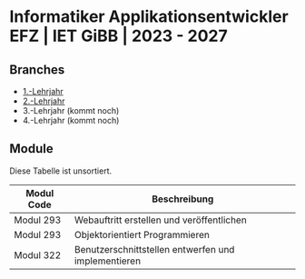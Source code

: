# Informatiker Applikationsentwickler EFZ | IET GiBB | 2023 - 2027

## Branches
* [1.-Lehrjahr](https://github.com/ly-schneider/iet-gibb/tree/1.-Lehrjahr)
* [2.-Lehrjahr](https://github.com/ly-schneider/iet-gibb/tree/2.-Lehrjahr)
* 3.-Lehrjahr (kommt noch)
* 4.-Lehrjahr (kommt noch)

## Module
Diese Tabelle ist unsortiert.

| Modul Code | Beschreibung                                            |
|-------------|--------------------------------------------------------|
| Modul 293   | Webauftritt erstellen und veröffentlichen              |
| Modul 293   | Objektorientiert Programmieren                         |
| Modul 322   | Benutzerschnittstellen entwerfen und implementieren    |
